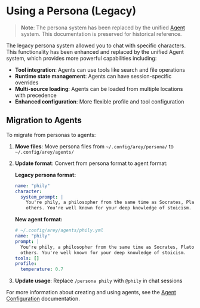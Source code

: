 # Using a Persona (Legacy)

> **Note**: The persona system has been replaced by the unified [Agent](../../config.md#agents) system. This documentation is preserved for historical reference.

The legacy persona system allowed you to chat with specific characters. This functionality has been enhanced and replaced by the unified Agent system, which provides more powerful capabilities including:

- **Tool integration**: Agents can use tools like search and file operations
- **Runtime state management**: Agents can have session-specific overrides
- **Multi-source loading**: Agents can be loaded from multiple locations with precedence
- **Enhanced configuration**: More flexible profile and tool configuration

## Migration to Agents

To migrate from personas to agents:

1. **Move files**: Move persona files from `~/.config/arey/persona/` to `~/.config/arey/agents/`
2. **Update format**: Convert from persona format to agent format:

   **Legacy persona format:**
   ```yml
   name: "phily"
   character:
     system_prompt: |
       You're phily, a philosopher from the same time as Socrates, Plato and
       others. You're well known for your deep knowledge of stoicism.
   ```

   **New agent format:**
   ```yml
   # ~/.config/arey/agents/phily.yml
   name: "phily"
   prompt: |
     You're phily, a philosopher from the same time as Socrates, Plato and
     others. You're well known for your deep knowledge of stoicism.
   tools: []
   profile:
     temperature: 0.7
   ```

3. **Update usage**: Replace `/persona phily` with `@phily` in chat sessions

For more information about creating and using agents, see the [Agent Configuration](../../config.md#agents) documentation.
